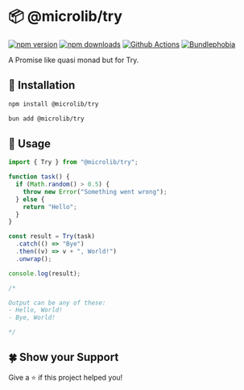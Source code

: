 # 📦 @microlib/try

[![npm version][npm-version-src]][npm-version-href]
[![npm downloads][npm-downloads-src]][npm-downloads-href]
[![Github Actions][github-actions-src]][github-actions-href]
[![Bundlephobia][bundlephobia-src]][bundlephobia-href]

A Promise like quasi monad but for Try.

## 🚀 Installation

```bash
npm install @microlib/try
```

```bash
bun add @microlib/try
```

## 📖 Usage

```ts
import { Try } from "@microlib/try";

function task() {
  if (Math.random() > 0.5) {
    throw new Error("Something went wrong");
  } else {
    return "Hello";
  }
}

const result = Try(task)
  .catch(() => "Bye")
  .then((v) => v + ", World!")
  .unwrap();

console.log(result);

/* 

Output can be any of these:
- Hello, World!
- Bye, World!

*/
```

## 🍀 Show your Support

Give a ⭐️ if this project helped you!

<!-- Badges -->

[npm-version-src]: https://img.shields.io/npm/v/@microlib/try?style=flat-square
[npm-version-href]: https://npmjs.com/package/@microlib/try
[npm-downloads-src]: https://img.shields.io/npm/dm/@microlib/try?style=flat-square
[npm-downloads-href]: https://npmjs.com/package/@microlib/try
[github-actions-src]: https://img.shields.io/github/actions/workflow/status/microlib-js/try/release.yaml?branch=main&style=flat-square
[github-actions-href]: https://github.com/microlib-js/try/actions?query=workflow%3Aci
[bundlephobia-src]: https://img.shields.io/bundlephobia/minzip/@microlib/try?style=flat-square
[bundlephobia-href]: https://bundlephobia.com/package/@microlib/try
